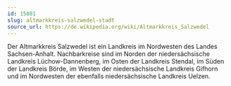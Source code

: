 ```yaml
---
id: 15081
slug: altmarkkreis-salzwedel-stadt
source_url: https://de.wikipedia.org/wiki/Altmarkkreis_Salzwedel
---
```


Der Altmarkkreis Salzwedel ist ein Landkreis im Nordwesten des Landes Sachsen-Anhalt. Nachbarkreise sind im Norden der niedersächsische Landkreis Lüchow-Dannenberg, im Osten der Landkreis Stendal, im Süden der Landkreis Börde, im Westen der niedersächsische Landkreis Gifhorn und im Nordwesten der ebenfalls niedersächsische Landkreis Uelzen.
